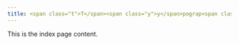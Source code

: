 ```yaml
---
title: <span class="t">T</span><span class="y">y</span>pograp<span class="h">h</span>y a<span class="n">n</span><span class="d">d</span> Interaction
---
```




This is the index page content.
